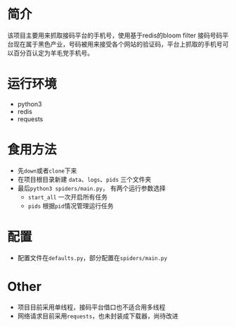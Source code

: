 # 简介

该项目主要用来抓取接码平台的手机号，使用基于redis的bloom filter
接码号码平台现在属于黑色产业，号码被用来接受各个网站的验证码，平台上抓取的手机号可以百分百认定为羊毛党手机号。


# 运行环境
- python3
- redis
- requests


# 食用方法

- 先`down`或者`clone`下来
- 在项目根目录新建 `data`、`logs`、`pids` 三个文件夹
- 最后`python3 spiders/main.py`， 有两个运行参数选择
   - `start_all` 一次开启所有任务
   - `pids` 根据`pid`情况管理运行任务


# 配置

- 配置文件在`defaults.py`，部分配置在`spiders/main.py`


# Other

- 项目目前采用单线程，接码平台借口也不适合用多线程
- 网络请求目前采用`requests`，也未封装成下载器，尚待改进
